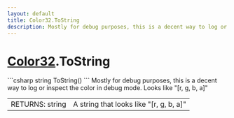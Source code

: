 ```yaml
---
layout: default
title: Color32.ToString
description: Mostly for debug purposes, this is a decent way to log or inspect the color in debug mode. Looks like "[r, g, b, a]"
---
```

# [Color32]({{site.url}}/Pages/StereoKit/Color32.html).ToString

<div class='signature' markdown='1'>
```csharp
string ToString()
```
Mostly for debug purposes, this is a decent way to log or
inspect the color in debug mode. Looks like "[r, g, b, a]"
</div>

|  |  |
|--|--|
|RETURNS: string|A string that looks like "[r, g, b, a]"|




